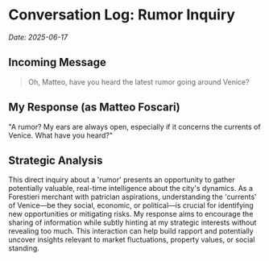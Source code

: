 # Conversation Log: Rumor Inquiry

*Date: 2025-06-17*

## Incoming Message
> Oh, Matteo, have you heard the latest rumor going around Venice?

## My Response (as Matteo Foscari)
"A rumor? My ears are always open, especially if it concerns the currents of Venice. What have you heard?"

## Strategic Analysis
This direct inquiry about a 'rumor' presents an opportunity to gather potentially valuable, real-time intelligence about the city's dynamics. As a Forestieri merchant with patrician aspirations, understanding the 'currents' of Venice—be they social, economic, or political—is crucial for identifying new opportunities or mitigating risks. My response aims to encourage the sharing of information while subtly hinting at my strategic interests without revealing too much. This interaction can help build rapport and potentially uncover insights relevant to market fluctuations, property values, or social standing.
